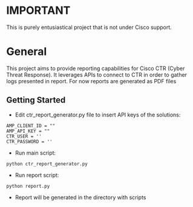 # IMPORTANT

This is purely entusiastical project that is not under Cisco support.

# General

This project aims to provide reporting capabilities for Cisco CTR (Cyber Threat Response). It leverages APIs to connect to CTR in order to gather logs presented in report. For now reports are generated as PDF files

## Getting Started

* Edit ctr_report_generator.py file to insert API keys of the solutions:
```
AMP_CLIENT_ID = ""
AMP_API_KEY = ""
CTR_USER = ''
CTR_PASSWORD = ''
```

* Run main script:
```
python ctr_report_generator.py
```

* Run report script:
```
python report.py
```

* Report will be generated in the directory with scripts

